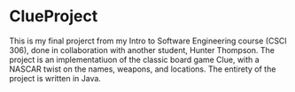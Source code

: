 # ClueProject
This is my final projerct from my Intro to Software Engineering course (CSCI 306), done in collaboration with another student, Hunter Thompson. 
The project is an implementatiuon of the classic board game Clue, with a NASCAR twist on the names, weapons, and locations. The entirety of the project
is written in Java. 

